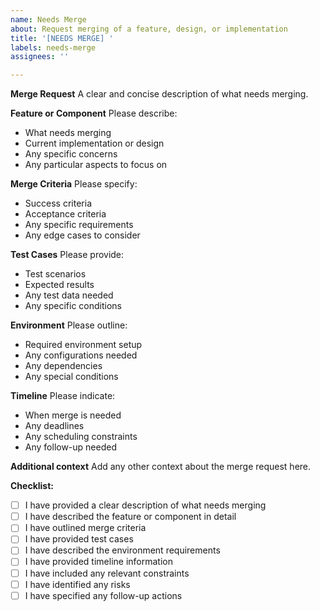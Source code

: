 ```yaml
---
name: Needs Merge
about: Request merging of a feature, design, or implementation
title: '[NEEDS MERGE] '
labels: needs-merge
assignees: ''

---
```


**Merge Request**
A clear and concise description of what needs merging.

**Feature or Component**
Please describe:
- What needs merging
- Current implementation or design
- Any specific concerns
- Any particular aspects to focus on

**Merge Criteria**
Please specify:
- Success criteria
- Acceptance criteria
- Any specific requirements
- Any edge cases to consider

**Test Cases**
Please provide:
- Test scenarios
- Expected results
- Any test data needed
- Any specific conditions

**Environment**
Please outline:
- Required environment setup
- Any configurations needed
- Any dependencies
- Any special conditions

**Timeline**
Please indicate:
- When merge is needed
- Any deadlines
- Any scheduling constraints
- Any follow-up needed

**Additional context**
Add any other context about the merge request here.

**Checklist:**
- [ ] I have provided a clear description of what needs merging
- [ ] I have described the feature or component in detail
- [ ] I have outlined merge criteria
- [ ] I have provided test cases
- [ ] I have described the environment requirements
- [ ] I have provided timeline information
- [ ] I have included any relevant constraints
- [ ] I have identified any risks
- [ ] I have specified any follow-up actions 
